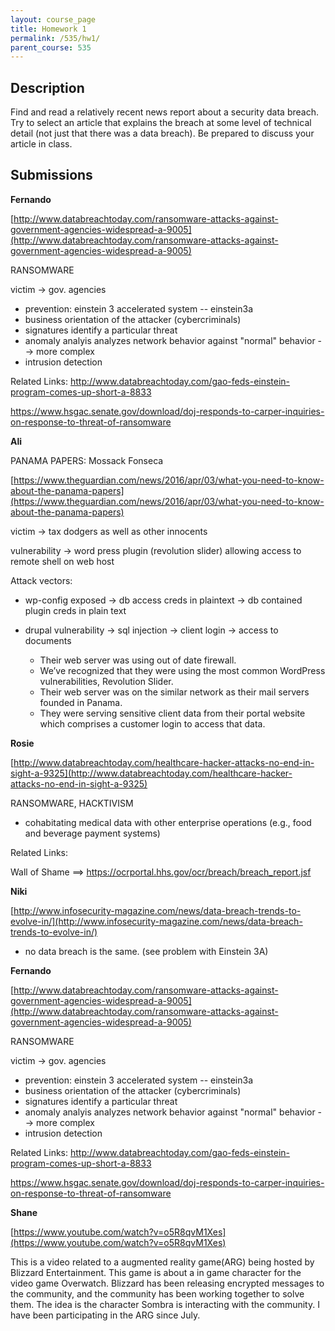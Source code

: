 ```yaml
---
layout: course_page
title: Homework 1
permalink: /535/hw1/
parent_course: 535
---
```


Description
---
Find and read a relatively recent news report about a security data breach. Try to select an article that explains the breach at some level of technical detail (not just that there was a data breach). Be prepared to discuss your article in class.

Submissions
---

**Fernando**

[http://www.databreachtoday.com/ransomware-attacks-against-government-agencies-widespread-a-9005](http://www.databreachtoday.com/ransomware-attacks-against-government-agencies-widespread-a-9005)

RANSOMWARE

victim -> gov. agencies

* prevention: einstein 3 accelerated system -- einstein3a
* business orientation of the attacker (cybercriminals)
* signatures identify a particular threat
* anomaly analyis analyzes network behavior against "normal" behavior --> more complex
* intrusion detection

Related Links:
http://www.databreachtoday.com/gao-feds-einstein-program-comes-up-short-a-8833

https://www.hsgac.senate.gov/download/doj-responds-to-carper-inquiries-on-response-to-threat-of-ransomware

**Ali**

PANAMA PAPERS: Mossack Fonseca

[https://www.theguardian.com/news/2016/apr/03/what-you-need-to-know-about-the-panama-papers](https://www.theguardian.com/news/2016/apr/03/what-you-need-to-know-about-the-panama-papers)

victim -> tax dodgers as well as other innocents

vulnerability -> word press plugin (revolution slider) allowing access to remote shell on web host

Attack vectors:
* wp-config exposed -> db access creds in plaintext -> db contained plugin creds in plain text
* drupal vulnerability -> sql injection -> client login -> access to documents

	-	Their web server was using out of date firewall.
	-	We’ve recognized that they were using the most common WordPress vulnerabilities, Revolution Slider.
	-	Their web server was on the similar network as their mail servers founded in Panama.
	-	They were serving sensitive client data from their portal website which comprises a customer login to access that data.


**Rosie**

[http://www.databreachtoday.com/healthcare-hacker-attacks-no-end-in-sight-a-9325](http://www.databreachtoday.com/healthcare-hacker-attacks-no-end-in-sight-a-9325)

RANSOMWARE, HACKTIVISM
* cohabitating medical data with other enterprise operations (e.g., food and beverage payment systems)

Related Links:

Wall of Shame ==> https://ocrportal.hhs.gov/ocr/breach/breach_report.jsf


**Niki**

[http://www.infosecurity-magazine.com/news/data-breach-trends-to-evolve-in/](http://www.infosecurity-magazine.com/news/data-breach-trends-to-evolve-in/)

* no data breach is the same. (see problem with Einstein 3A)


**Fernando**

[http://www.databreachtoday.com/ransomware-attacks-against-government-agencies-widespread-a-9005](http://www.databreachtoday.com/ransomware-attacks-against-government-agencies-widespread-a-9005)

RANSOMWARE

victim -> gov. agencies

* prevention: einstein 3 accelerated system -- einstein3a
* business orientation of the attacker (cybercriminals)
* signatures identify a particular threat
* anomaly analyis analyzes network behavior against "normal" behavior --> more complex
* intrusion detection

Related Links:
http://www.databreachtoday.com/gao-feds-einstein-program-comes-up-short-a-8833

https://www.hsgac.senate.gov/download/doj-responds-to-carper-inquiries-on-response-to-threat-of-ransomware

**Shane**

[https://www.youtube.com/watch?v=o5R8qvM1Xes](https://www.youtube.com/watch?v=o5R8qvM1Xes)

This is a video related to a augmented reality game(ARG) being hosted by Blizzard Entertainment. This game is about a in game character for the video game Overwatch. Blizzard has been releasing encrypted messages to the community, and the community has been working together to solve them. The idea is the character Sombra is interacting with the community. I have been participating in the ARG since July.